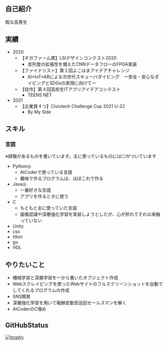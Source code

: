 ## 自己紹介
暇な高専生

## 実績
* 2020
    * 【ギガファーム賞】LSIデザインコンテスト2020
        - 並列度の拡張性を備えたCNNデータフローのFPGA実装
    * 【ファイナリスト】第１回よこはまアイデアチャレンジ
        - AI×IoT×ARによる次世代スキューバダイビング　ー安全・安心なダイビングとSDGsの実現に向けてー
    * 【佳作】第４回高校生ITアプリアイデアコンテスト
        - TEENS NET<br>
* 2021
    * 【企業賞４つ】Civictech Challenge Cup 2021 U-22
       - By My Side

## スキル
### 言語
※経験があるものを書いています。主に使っているものには◎がついています
* Python◎
    - AtCoderで使っている言語
    - 趣味で作るプログラムは、ほぼこれで作る
* Java◎
    - 一番好きな言語
    - アプリを作るときに使う
* C
    - もともと主に使っていた言語
    - 画像認識や深層強化学習を実装しようとしたが、心が折れてそれ以来触っていない
* Unity
* css
* Html
* go
* HDL

## やりたいこと
* 機械学習と深層学習を一から書いたオブジェクト作成
* Webスクレイピングを使ったWebサイトのフルスクリーンショットを自動でしてくれるプログラムの作成
* SNS開発
* 深層強化学習を用いて報酬変動型巡回セールスマンを解く
* AtCoderのC埋め

## GitHubStatus
[![trophy](https://github-profile-trophy.vercel.app/?username=0-ayano)](https://github.com/ryo-ma/github-profile-trophy)<br>
